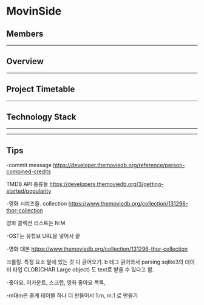 # MovinSide

## Members

---

## Overview

---

## Project Timetable

---

## Technology Stack

---



---

## Tips

-commit message
https://developer.themoviedb.org/reference/person-combined-credits



TMDB API 종류들
https://developers.themoviedb.org/3/getting-started/popularity



-영화 시리즈들. collection
https://www.themoviedb.org/collection/131296-thor-collection



영화 콜렉션 리스트는 N:M

-OST는 유튜브 URL을 넣어서 끝

-영화 대본
https://www.themoviedb.org/collection/131296-thor-collection


크롤링. 특정 요소 밑에 있는 것 다 긁어오기.
b 테그 긁어와서 parsing
sqlite3의 데이터 타입 CLOB(CHAR Large object) 도 text로 받을 수 있다고 함.

-좋아요, 어카운트, 스크랩, 영화 좋아요 목록,

-m대m은 중계 테이블 하나 더 만들어서 1:m, m:1 로 만들기
